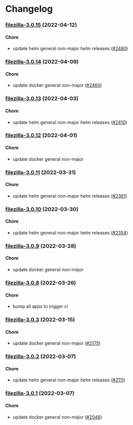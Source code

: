 # Changelog<br>


<a name="filezilla-3.0.15"></a>
### [filezilla-3.0.15](https://github.com/truecharts/apps/compare/filezilla-3.0.14...filezilla-3.0.15) (2022-04-12)

#### Chore

* update helm general non-major helm releases ([#2480](https://github.com/truecharts/apps/issues/2480))



<a name="filezilla-3.0.14"></a>
### [filezilla-3.0.14](https://github.com/truecharts/apps/compare/filezilla-3.0.13...filezilla-3.0.14) (2022-04-09)

#### Chore

* update docker general non-major ([#2460](https://github.com/truecharts/apps/issues/2460))



<a name="filezilla-3.0.13"></a>
### [filezilla-3.0.13](https://github.com/truecharts/apps/compare/filezilla-3.0.12...filezilla-3.0.13) (2022-04-03)

#### Chore

* update helm general non-major helm releases ([#2410](https://github.com/truecharts/apps/issues/2410))



<a name="filezilla-3.0.12"></a>
### [filezilla-3.0.12](https://github.com/truecharts/apps/compare/filezilla-3.0.11...filezilla-3.0.12) (2022-04-01)

#### Chore

* update docker general non-major



<a name="filezilla-3.0.11"></a>
### [filezilla-3.0.11](https://github.com/truecharts/apps/compare/filezilla-3.0.10...filezilla-3.0.11) (2022-03-31)

#### Chore

* update helm general non-major helm releases ([#2361](https://github.com/truecharts/apps/issues/2361))



<a name="filezilla-3.0.10"></a>
### [filezilla-3.0.10](https://github.com/truecharts/apps/compare/filezilla-3.0.9...filezilla-3.0.10) (2022-03-30)

#### Chore

* update helm general non-major helm releases ([#2354](https://github.com/truecharts/apps/issues/2354))



<a name="filezilla-3.0.9"></a>
### [filezilla-3.0.9](https://github.com/truecharts/apps/compare/filezilla-3.0.8...filezilla-3.0.9) (2022-03-28)

#### Chore

* update docker general non-major



<a name="filezilla-3.0.8"></a>
### [filezilla-3.0.8](https://github.com/truecharts/apps/compare/filezilla-3.0.7...filezilla-3.0.8) (2022-03-26)

#### Chore

* bump all apps to trigger ci



<a name="filezilla-3.0.3"></a>
### [filezilla-3.0.3](https://github.com/truecharts/apps/compare/filezilla-3.0.2...filezilla-3.0.3) (2022-03-15)

#### Chore

* update docker general non-major ([#2175](https://github.com/truecharts/apps/issues/2175))



<a name="filezilla-3.0.2"></a>
### [filezilla-3.0.2](https://github.com/truecharts/apps/compare/filezilla-3.0.1...filezilla-3.0.2) (2022-03-07)

#### Chore

* update helm general non-major helm releases ([#2111](https://github.com/truecharts/apps/issues/2111))



<a name="filezilla-3.0.1"></a>
### [filezilla-3.0.1](https://github.com/truecharts/apps/compare/filezilla-3.0.0...filezilla-3.0.1) (2022-03-07)

#### Chore

* update docker general non-major ([#2046](https://github.com/truecharts/apps/issues/2046))
